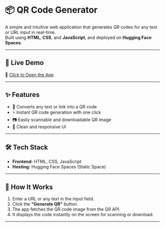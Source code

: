 # 📦 QR Code Generator

A simple and intuitive web application that generates QR codes for any text or URL input in real-time.  
Built using **HTML**, **CSS**, and **JavaScript**, and deployed on **Hugging Face Spaces**.

---

## 🚀 Live Demo  
🔗 [Click to Open the App](https://huggingface.co/spaces/Nasibbb/qr-generator)

---

## ✨ Features

- 🔡 Converts any text or link into a QR code  
- ⚡ Instant QR code generation with one click  
- 📷 Easily scannable and downloadable QR image  
- 🎨 Clean and responsive UI

---

## 🛠 Tech Stack

- **Frontend:** HTML, CSS, JavaScript  
- **Hosting:** Hugging Face Spaces (Static Space)

---

## 🧠 How It Works

1. Enter a URL or any text in the input field.  
2. Click the **"Generate QR"** button.  
3. The app fetches the QR code image from the QR API.  
4. It displays the code instantly on the screen for scanning or download.

---


